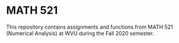 # MATH 521

This repository contains assignments and functions from MATH 521 (Numerical Analysis) at WVU during the Fall 2020 semester.
